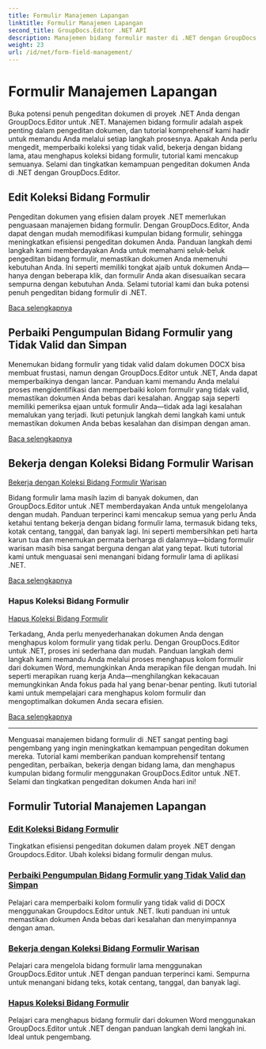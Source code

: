 ```yaml
---
title: Formulir Manajemen Lapangan
linktitle: Formulir Manajemen Lapangan
second_title: GroupDocs.Editor .NET API
description: Manajemen bidang formulir master di .NET dengan GroupDocs.Editor. Pelajari cara mengedit, memperbaiki, bekerja dengan warisan, dan menghapus kumpulan bidang formulir dengan lancar.
weight: 23
url: /id/net/form-field-management/
---
```


# Formulir Manajemen Lapangan

Buka potensi penuh pengeditan dokumen di proyek .NET Anda dengan GroupDocs.Editor untuk .NET. Manajemen bidang formulir adalah aspek penting dalam pengeditan dokumen, dan tutorial komprehensif kami hadir untuk memandu Anda melalui setiap langkah prosesnya. Apakah Anda perlu mengedit, memperbaiki koleksi yang tidak valid, bekerja dengan bidang lama, atau menghapus koleksi bidang formulir, tutorial kami mencakup semuanya. Selami dan tingkatkan kemampuan pengeditan dokumen Anda di .NET dengan GroupDocs.Editor.

## Edit Koleksi Bidang Formulir

Pengeditan dokumen yang efisien dalam proyek .NET memerlukan penguasaan manajemen bidang formulir. Dengan GroupDocs.Editor, Anda dapat dengan mudah memodifikasi kumpulan bidang formulir, sehingga meningkatkan efisiensi pengeditan dokumen Anda. Panduan langkah demi langkah kami memberdayakan Anda untuk memahami seluk-beluk pengeditan bidang formulir, memastikan dokumen Anda memenuhi kebutuhan Anda. Ini seperti memiliki tongkat ajaib untuk dokumen Anda—hanya dengan beberapa klik, dan formulir Anda akan disesuaikan secara sempurna dengan kebutuhan Anda. Selami tutorial kami dan buka potensi penuh pengeditan bidang formulir di .NET.

[Baca selengkapnya](./edit-form-field-collection/)

## Perbaiki Pengumpulan Bidang Formulir yang Tidak Valid dan Simpan

Menemukan bidang formulir yang tidak valid dalam dokumen DOCX bisa membuat frustasi, namun dengan GroupDocs.Editor untuk .NET, Anda dapat memperbaikinya dengan lancar. Panduan kami memandu Anda melalui proses mengidentifikasi dan memperbaiki kolom formulir yang tidak valid, memastikan dokumen Anda bebas dari kesalahan. Anggap saja seperti memiliki pemeriksa ejaan untuk formulir Anda—tidak ada lagi kesalahan memalukan yang terjadi. Ikuti petunjuk langkah demi langkah kami untuk memastikan dokumen Anda bebas kesalahan dan disimpan dengan aman.

[Baca selengkapnya](./fix-invalid-form-field-collection-save/)

## Bekerja dengan Koleksi Bidang Formulir Warisan
[Bekerja dengan Koleksi Bidang Formulir Warisan](./work-legacy-form-field-collection/)

Bidang formulir lama masih lazim di banyak dokumen, dan GroupDocs.Editor untuk .NET memberdayakan Anda untuk mengelolanya dengan mudah. Panduan terperinci kami mencakup semua yang perlu Anda ketahui tentang bekerja dengan bidang formulir lama, termasuk bidang teks, kotak centang, tanggal, dan banyak lagi. Ini seperti membersihkan peti harta karun tua dan menemukan permata berharga di dalamnya—bidang formulir warisan masih bisa sangat berguna dengan alat yang tepat. Ikuti tutorial kami untuk menguasai seni menangani bidang formulir lama di aplikasi .NET.

[Baca selengkapnya](./work-legacy-form-field-collection/)

### Hapus Koleksi Bidang Formulir
[Hapus Koleksi Bidang Formulir](./remove-form-field-collection/)

Terkadang, Anda perlu menyederhanakan dokumen Anda dengan menghapus kolom formulir yang tidak perlu. Dengan GroupDocs.Editor untuk .NET, proses ini sederhana dan mudah. Panduan langkah demi langkah kami memandu Anda melalui proses menghapus kolom formulir dari dokumen Word, memungkinkan Anda merapikan file dengan mudah. Ini seperti merapikan ruang kerja Anda—menghilangkan kekacauan memungkinkan Anda fokus pada hal yang benar-benar penting. Ikuti tutorial kami untuk mempelajari cara menghapus kolom formulir dan mengoptimalkan dokumen Anda secara efisien.

[Baca selengkapnya](./remove-form-field-collection/)

---

Menguasai manajemen bidang formulir di .NET sangat penting bagi pengembang yang ingin meningkatkan kemampuan pengeditan dokumen mereka. Tutorial kami memberikan panduan komprehensif tentang pengeditan, perbaikan, bekerja dengan bidang lama, dan menghapus kumpulan bidang formulir menggunakan GroupDocs.Editor untuk .NET. Selami dan tingkatkan pengeditan dokumen Anda hari ini!
## Formulir Tutorial Manajemen Lapangan
### [Edit Koleksi Bidang Formulir](./edit-form-field-collection/)
Tingkatkan efisiensi pengeditan dokumen dalam proyek .NET dengan Groupdocs.Editor. Ubah koleksi bidang formulir dengan mulus.
### [Perbaiki Pengumpulan Bidang Formulir yang Tidak Valid dan Simpan](./fix-invalid-form-field-collection-save/)
Pelajari cara memperbaiki kolom formulir yang tidak valid di DOCX menggunakan Groupdocs.Editor untuk .NET. Ikuti panduan ini untuk memastikan dokumen Anda bebas dari kesalahan dan menyimpannya dengan aman.
### [Bekerja dengan Koleksi Bidang Formulir Warisan](./work-legacy-form-field-collection/)
Pelajari cara mengelola bidang formulir lama menggunakan GroupDocs.Editor untuk .NET dengan panduan terperinci kami. Sempurna untuk menangani bidang teks, kotak centang, tanggal, dan banyak lagi.
### [Hapus Koleksi Bidang Formulir](./remove-form-field-collection/)
Pelajari cara menghapus bidang formulir dari dokumen Word menggunakan GroupDocs.Editor untuk .NET dengan panduan langkah demi langkah ini. Ideal untuk pengembang.